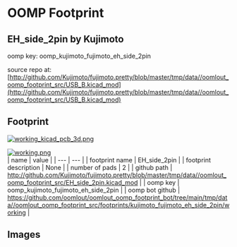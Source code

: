 # OOMP Footprint  
## EH_side_2pin  by Kujimoto  
  
oomp key: oomp_kujimoto_fujimoto_eh_side_2pin  
  
source repo at: [http://github.com/Kujimoto/fujimoto.pretty/blob/master/tmp/data//oomlout_oomp_footprint_src/USB_B.kicad_mod](http://github.com/Kujimoto/fujimoto.pretty/blob/master/tmp/data//oomlout_oomp_footprint_src/USB_B.kicad_mod)  
## Footprint  
  
[![working_kicad_pcb_3d.png](working_kicad_pcb_3d_600.png)](working_kicad_pcb_3d.png)  
  
[![working.png](working_600.png)](working.png)  
| name | value | 
| --- | --- | 
| footprint name | EH_side_2pin | 
| footprint description | None | 
| number of pads | 2 | 
| github path | http://github.com/Kujimoto/fujimoto.pretty/blob/master/tmp/data//oomlout_oomp_footprint_src/EH_side_2pin.kicad_mod | 
| oomp key | oomp_kujimoto_fujimoto_eh_side_2pin | 
| oomp bot github | https://github.com/oomlout/oomlout_oomp_footprint_bot/tree/main/tmp/data//oomlout_oomp_footprint_src/footprints/kujimoto_fujimoto_eh_side_2pin/working | 
## Images  
